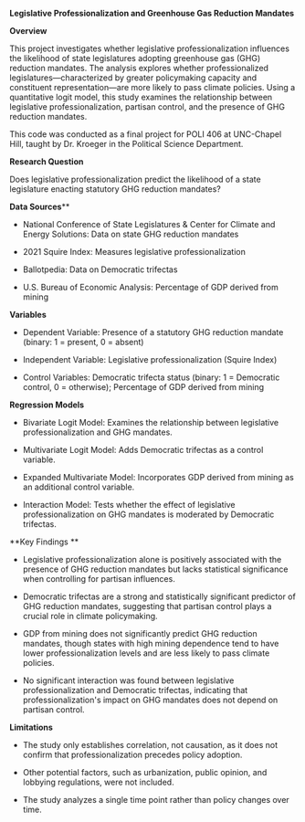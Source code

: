 **Legislative Professionalization and Greenhouse Gas Reduction Mandates**

**Overview**

This project investigates whether legislative professionalization influences the likelihood of state legislatures adopting greenhouse gas (GHG) reduction mandates. The analysis explores whether professionalized legislatures—characterized by greater policymaking capacity and constituent representation—are more likely to pass climate policies. Using a quantitative logit model, this study examines the relationship between legislative professionalization, partisan control, and the presence of GHG reduction mandates.

This code was conducted as a final project for POLI 406 at UNC-Chapel Hill, taught by Dr. Kroeger in the Political Science Department.

**Research Question**

Does legislative professionalization predict the likelihood of a state legislature enacting statutory GHG reduction mandates?

**Data Sources****

- National Conference of State Legislatures & Center for Climate and Energy Solutions: Data on state GHG reduction mandates

- 2021 Squire Index: Measures legislative professionalization

- Ballotpedia: Data on Democratic trifectas

- U.S. Bureau of Economic Analysis: Percentage of GDP derived from mining

**Variables**

- Dependent Variable: Presence of a statutory GHG reduction mandate (binary: 1 = present, 0 = absent)

- Independent Variable: Legislative professionalization (Squire Index)

- Control Variables: Democratic trifecta status (binary: 1 = Democratic control, 0 = otherwise); Percentage of GDP derived from mining

**Regression Models**

- Bivariate Logit Model: Examines the relationship between legislative professionalization and GHG mandates.

- Multivariate Logit Model: Adds Democratic trifectas as a control variable.

- Expanded Multivariate Model: Incorporates GDP derived from mining as an additional control variable.

- Interaction Model: Tests whether the effect of legislative professionalization on GHG mandates is moderated by Democratic trifectas.

**Key Findings
**
- Legislative professionalization alone is positively associated with the presence of GHG reduction mandates but lacks statistical significance when controlling for partisan influences.

- Democratic trifectas are a strong and statistically significant predictor of GHG reduction mandates, suggesting that partisan control plays a crucial role in climate policymaking.

- GDP from mining does not significantly predict GHG reduction mandates, though states with high mining dependence tend to have lower professionalization levels and are less likely to pass climate policies.

- No significant interaction was found between legislative professionalization and Democratic trifectas, indicating that professionalization's impact on GHG mandates does not depend on partisan control.

**Limitations**

- The study only establishes correlation, not causation, as it does not confirm that professionalization precedes policy adoption.

- Other potential factors, such as urbanization, public opinion, and lobbying regulations, were not included.

- The study analyzes a single time point rather than policy changes over time.
